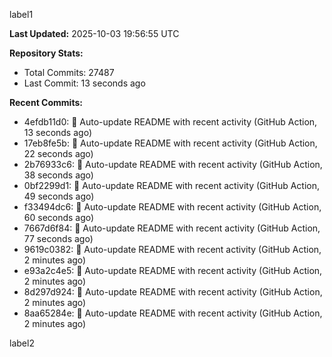 
label1 
<!-- ACTIVITY_START -->
**Last Updated:** 2025-10-03 19:56:55 UTC

**Repository Stats:**
- Total Commits: 27487
- Last Commit: 13 seconds ago

**Recent Commits:**
- 4efdb11d0: 🤖 Auto-update README with recent activity (GitHub Action, 13 seconds ago)
- 17eb8fe5b: 🤖 Auto-update README with recent activity (GitHub Action, 22 seconds ago)
- 2b76933c6: 🤖 Auto-update README with recent activity (GitHub Action, 38 seconds ago)
- 0bf2299d1: 🤖 Auto-update README with recent activity (GitHub Action, 49 seconds ago)
- f33494dc6: 🤖 Auto-update README with recent activity (GitHub Action, 60 seconds ago)
- 7667d6f84: 🤖 Auto-update README with recent activity (GitHub Action, 77 seconds ago)
- 9619c0382: 🤖 Auto-update README with recent activity (GitHub Action, 2 minutes ago)
- e93a2c4e5: 🤖 Auto-update README with recent activity (GitHub Action, 2 minutes ago)
- 8d297d924: 🤖 Auto-update README with recent activity (GitHub Action, 2 minutes ago)
- 8aa65284e: 🤖 Auto-update README with recent activity (GitHub Action, 2 minutes ago)
<!-- ACTIVITY_END -->

label2
